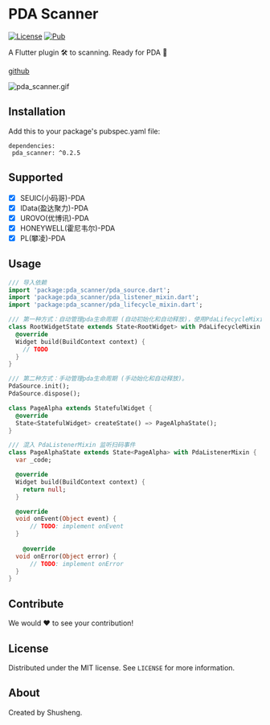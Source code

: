 # PDA Scanner
  
[![License][license-image]][license-url] 
[![Pub](https://img.shields.io/pub/v/pda_scanner.svg?style=flat-square)](https://pub.dartlang.org/packages/pda_scanner)

A Flutter plugin 🛠 to scanning. Ready for PDA 🚀 

[github](https://github.com/leyan95/pda_scanner)

![pda_scanner.gif](https://upload-images.jianshu.io/upload_images/3646846-16ca17b573a765f2.gif?imageMogr2/auto-orient/strip%7CimageView2/2/w/320/format/webp)

## Installation

Add this to your package's pubspec.yaml file:

```
dependencies:
 pda_scanner: ^0.2.5
```

## Supported

-  [x] SEUIC(小码哥)-PDA
-  [x] IData(盈达聚力)-PDA
-  [x] UROVO(优博讯)-PDA
-  [x] HONEYWELL(霍尼韦尔)-PDA
-  [x] PL(攀凌)-PDA

## Usage
```dart
/// 导入依赖
import 'package:pda_scanner/pda_source.dart';
import 'package:pda_scanner/pda_listener_mixin.dart';
import 'package:pda_scanner/pda_lifecycle_mixin.dart';

/// 第一种方式：自动管理pda生命周期 (自动初始化和自动释放)，使用PdaLifecycleMixin混入app根组件状态。
class RootWidgetState extends State<RootWidget> with PdaLifecycleMixin {
  @override
  Widget build(BuildContext context) {
    // TODO
  }
}

/// 第二种方式：手动管理pda生命周期 (手动始化和自动释放)。
PdaSource.init();
PdaSource.dispose();

class PageAlpha extends StatefulWidget {
  @override
  State<StatefulWidget> createState() => PageAlphaState();
}

/// 混入 PdaListenerMixin 监听扫码事件
class PageAlphaState extends State<PageAlpha> with PdaListenerMixin {
  var _code;

  @override
  Widget build(BuildContext context) {
    return null;
  }

  @override
  void onEvent(Object event) {
      // TODO: implement onEvent
  }
  
    @override
  void onError(Object error) {
      // TODO: implement onError
  }
}
```

## Contribute

We would ❤️ to see your contribution!

## License

Distributed under the MIT license. See ``LICENSE`` for more information.

## About

Created by Shusheng.

[license-image]: https://img.shields.io/badge/License-MIT-blue.svg
[license-url]: LICENSE
